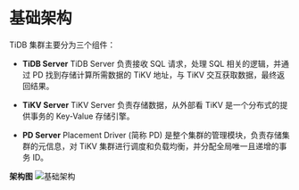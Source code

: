 # 基础架构

TiDB 集群主要分为三个组件：
- **TiDB Server**
TiDB Server 负责接收 SQL 请求，处理 SQL 相关的逻辑，并通过 PD 找到存储计算所需数据的 TiKV 地址，与 TiKV 交互获取数据，最终返回结果。

- **TiKV Server**
TiKV Server 负责存储数据，从外部看 TiKV 是一个分布式的提供事务的 Key-Value 存储引擎。

- **PD Server**
Placement Driver (简称 PD) 是整个集群的管理模块，负责存储集群的元信息，对 TiKV 集群进行调度和负载均衡，并分配全局唯一且递增的事务 ID。

**架构图**
![基础架构](../../../../image/TiDB/Basic-Infrastructure.png)
